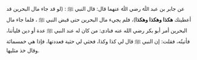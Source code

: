 عن جابر بن عبد ﷲ رضي ﷲ عنهما قال: قال النبي ﷺ : (لو قد جاء مال البحرين قد أعطيتك **هكذا وهكذا وهكذا**)، فلم يجيء مال البحرين حتى قبض النبي ﷺ ، فلما جاء مال البحرين أمر أبو بكر رضي الله عنه فنادى: من كان له عند النبي ﷺ عدة أو دين فليأتنا، فأتيتُه، فقلت: إن النبي ﷺ قال لي كذا وكذا، فحثي لي حثية فعددتها، فإذا هي خمسمائة وقال خذ مثليها.